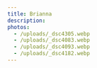 ```yaml
---
title: Brianna
description:
photos:
  - /uploads/_dsc4305.webp
  - /uploads/_dsc4083.webp
  - /uploads/_dsc4093.webp
  - /uploads/_dsc4182.webp
---
```

